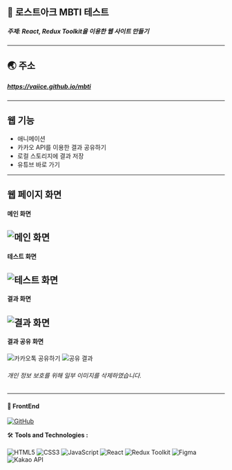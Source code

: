## 🎨 로스트아크 MBTI 테스트
##### 주제: React, Redux Toolkit을 이용한 웹 사이트 만들기

---

## 🌏 주소
##### <https://vaiice.github.io/mbti>

---

## 웹 기능

- 애니메이션
- 카카오 API를 이용한 결과 공유하기
- 로컬 스토리지에 결과 저장
- 유튜브 바로 가기

---

## 웹 페이지 화면
#### 메인 화면
![메인 화면](https://github.com/VaIice/mbti/assets/141003473/f0a63a19-b6b5-468b-bb71-fe5dc2940a91)
--
#### 테스트 화면
![테스트 화면](https://github.com/VaIice/mbti/assets/141003473/eb275cb4-f4c3-441d-8521-7e89639d6456)
--
#### 결과 화면
![결과 화면](https://github.com/VaIice/mbti/assets/141003473/f7123c8a-f580-44ef-aa7b-0b0973ebf1cd)
--
#### 결과 공유 화면
![카카오톡 공유하기](https://github.com/VaIice/mbti/assets/141003473/c95dd864-b056-44fa-8237-f0340a4a2e12)
![공유 결과](https://github.com/VaIice/mbti/assets/141003473/f1d94fa9-5102-433e-a4d7-39288762597e)

###### 개인 정보 보호를 위해 일부 이미지를 삭제하였습니다.
---

#### 🎨 FrontEnd
[![GitHub](https://img.shields.io/badge/-GitHub-black?style=flat-square&logo=github)](https://github.com/VaIice)

🛠️ **Tools and Technologies :** <br><br>
![HTML5](https://img.shields.io/badge/HTML5-%23E34F26.svg?&style=for-the-badge&logo=html5&logoColor=white)
![CSS3](https://img.shields.io/badge/-CSS3-1572B6?logo=css3&logoColor=white&style=for-the-badge)
![JavaScript](https://img.shields.io/badge/JavaScript-%23F7DF1E.svg?&style=for-the-badge&logo=javascript&logoColor=black)
![React](https://img.shields.io/badge/React-%2361DAFB.svg?&style=for-the-badge&logo=react&logoColor=white)
![Redux Toolkit](https://img.shields.io/badge/Redux_Toolkit-%23834383.svg?style=for-the-badge&logo=redux&logoColor=white)
![Figma](https://img.shields.io/badge/-Figma-F24E1E?logo=Figma&logoColor=white&style=for-the-badge)
![Kakao API](https://img.shields.io/badge/Kakao_API-%23FFEB00.svg?style=for-the-badge&logo=kakao&logoColor=black)
